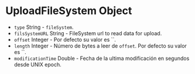 # UploadFileSystem Object

* `type` String - `fileSystem`.
* `filsSystemURL` String - FileSystem url to read data for upload.
* `offset` Integer - Por defecto su valor es ``.
* `length` Integer - Número de bytes a leer de `offset`. Por defecto su valor es ``.
* `modificationTime` Double - Fecha de la ultima modificación en segundos desde UNIX epoch.